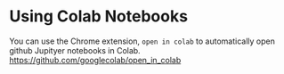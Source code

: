# Using Colab Notebooks

You can use the Chrome extension, `open in colab` to automatically open github Jupityer notebooks in Colab.
https://github.com/googlecolab/open_in_colab